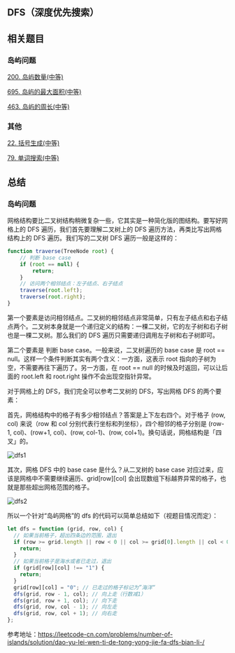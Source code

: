 ## DFS（深度优先搜索）

## 相关题目

### 岛屿问题

[200. 岛屿数量(中等)](https://github.com/kerwin-ly/Blog/blob/master/algorithm/dfs/200.%20%E5%B2%9B%E5%B1%BF%E6%95%B0%E9%87%8F(%E4%B8%AD%E7%AD%89).md)

[695. 岛屿的最大面积(中等)](https://github.com/kerwin-ly/Blog/blob/master/algorithm/dfs/695.%20%E5%B2%9B%E5%B1%BF%E7%9A%84%E6%9C%80%E5%A4%A7%E9%9D%A2%E7%A7%AF(%E4%B8%AD%E7%AD%89).md)

[463. 岛屿的周长(中等)](https://github.com/kerwin-ly/Blog/blob/master/algorithm/dfs/463.%20%E5%B2%9B%E5%B1%BF%E7%9A%84%E5%91%A8%E9%95%BF(%E4%B8%AD%E7%AD%89).md)

### 其他

[22. 括号生成(中等)](https://github.com/kerwin-ly/Blog/blob/master/algorithm/backtracking/22.%20%E6%8B%AC%E5%8F%B7%E7%94%9F%E6%88%90(%E4%B8%AD%E7%AD%89).md)

[79. 单词搜索(中等)](todo)

## 总结

### 岛屿问题

网格结构要比二叉树结构稍微复杂一些，它其实是一种简化版的图结构。要写好网格上的 DFS 遍历，我们首先要理解二叉树上的 DFS 遍历方法，再类比写出网格结构上的 DFS 遍历。我们写的二叉树 DFS 遍历一般是这样的：

```js
function traverse(TreeNode root) {
    // 判断 base case
    if (root == null) {
        return;
    }
    // 访问两个相邻结点：左子结点、右子结点
    traverse(root.left);
    traverse(root.right);
}
```

第一个要素是访问相邻结点。二叉树的相邻结点非常简单，只有左子结点和右子结点两个。二叉树本身就是一个递归定义的结构：一棵二叉树，它的左子树和右子树也是一棵二叉树。那么我们的 DFS 遍历只需要递归调用左子树和右子树即可。

第二个要素是 判断 base case。一般来说，二叉树遍历的 base case 是 root == null。这样一个条件判断其实有两个含义：一方面，这表示 root 指向的子树为空，不需要再往下遍历了。另一方面，在 root == null 的时候及时返回，可以让后面的 root.left 和 root.right 操作不会出现空指针异常。

对于网格上的 DFS，我们完全可以参考二叉树的 DFS，写出网格 DFS 的两个要素：

首先，网格结构中的格子有多少相邻结点？答案是上下左右四个。对于格子 (row, col) 来说（row 和 col 分别代表行坐标和列坐标），四个相邻的格子分别是 (row-1, col)、(row+1, col)、(row, col-1)、(row, col+1)。换句话说，网格结构是「四叉」的。

![dfs1](https://raw.githubusercontent.com/kerwin-ly/Blog/master/assets/imgs/algorithm/dfs1.jpeg)

其次，网格 DFS 中的 base case 是什么？从二叉树的 base case 对应过来，应该是网格中不需要继续遍历、grid[row][col] 会出现数组下标越界异常的格子，也就是那些超出网格范围的格子。

![dfs2](https://raw.githubusercontent.com/kerwin-ly/Blog/master/assets/imgs/algorithm/dfs2.jpeg)

所以一个针对“岛屿网格”的 dfs 的代码可以简单总结如下（视题目情况而定）：

```js
let dfs = function (grid, row, col) {
  // 如果当前格子，超出四条边的范围，退出
  if (row >= grid.length || row < 0 || col >= grid[0].length || col < 0) {
    return;
  }
  // 如果当前格子是海水或者已走过，退出
  if (grid[row][col] !== "1") {
    return;
  }
  grid[row][col] = "0"; // 已走过的格子标记为”海洋“
  dfs(grid, row - 1, col); // 向上走（行数减1）
  dfs(grid, row + 1, col); // 向下走
  dfs(grid, row, col - 1); // 向左走
  dfs(grid, row, col + 1); // 向右走
};
```

参考地址：https://leetcode-cn.com/problems/number-of-islands/solution/dao-yu-lei-wen-ti-de-tong-yong-jie-fa-dfs-bian-li-/